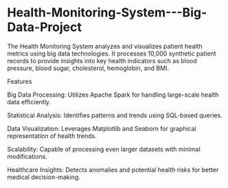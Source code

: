 # Health-Monitoring-System---Big-Data-Project
The Health Monitoring System analyzes and visualizes patient health metrics using big data technologies. It processes 10,000 synthetic patient records to provide insights into key health indicators such as blood pressure, blood sugar, cholesterol, hemoglobin, and BMI.

Features

Big Data Processing: Utilizes Apache Spark for handling large-scale health data efficiently.

Statistical Analysis: Identifies patterns and trends using SQL-based queries.

Data Visualization: Leverages Matplotlib and Seaborn for graphical representation of health trends.

Scalability: Capable of processing even larger datasets with minimal modifications.

Healthcare Insights: Detects anomalies and potential health risks for better medical decision-making.
